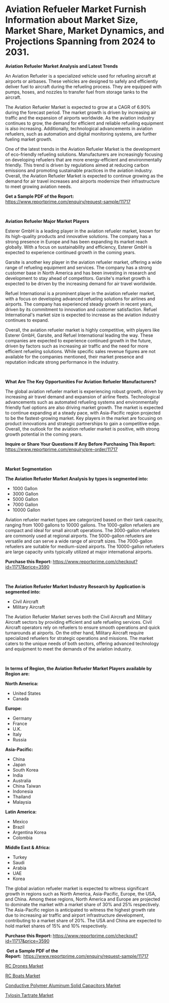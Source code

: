<p><h1>Aviation Refueler Market Furnish Information about Market Size, Market Share, Market Dynamics, and Projections Spanning from 2024 to 2031.</h1></p><p><strong>Aviation Refueler Market Analysis and Latest Trends</strong></p>
<p><p>An Aviation Refueler is a specialized vehicle used for refueling aircraft at airports or airbases. These vehicles are designed to safely and efficiently deliver fuel to aircraft during the refueling process. They are equipped with pumps, hoses, and nozzles to transfer fuel from storage tanks to the aircraft.</p><p>The Aviation Refueler Market is expected to grow at a CAGR of 6.90% during the forecast period. The market growth is driven by increasing air traffic and the expansion of airports worldwide. As the aviation industry continues to grow, the demand for efficient and reliable refueling equipment is also increasing. Additionally, technological advancements in aviation refuelers, such as automation and digital monitoring systems, are further fueling market growth.</p><p>One of the latest trends in the Aviation Refueler Market is the development of eco-friendly refueling solutions. Manufacturers are increasingly focusing on developing refuelers that are more energy-efficient and environmentally friendly. This trend is driven by regulations aimed at reducing carbon emissions and promoting sustainable practices in the aviation industry. Overall, the Aviation Refueler Market is expected to continue growing as the demand for air travel increases and airports modernize their infrastructure to meet growing aviation needs.</p></p>
<p><strong>Get a Sample PDF of the Report:&nbsp;</strong> <a href="https://www.reportprime.com/enquiry/request-sample/11717">https://www.reportprime.com/enquiry/request-sample/11717</a></p>
<p>&nbsp;</p>
<p><strong>Aviation Refueler Major Market Players</strong></p>
<p><p>Esterer GmbH is a leading player in the aviation refueler market, known for its high-quality products and innovative solutions. The company has a strong presence in Europe and has been expanding its market reach globally. With a focus on sustainability and efficiency, Esterer GmbH is expected to experience continued growth in the coming years.</p><p>Garsite is another key player in the aviation refueler market, offering a wide range of refueling equipment and services. The company has a strong customer base in North America and has been investing in research and development to stay ahead of competitors. Garsite's market growth is expected to be driven by the increasing demand for air travel worldwide.</p><p>Refuel International is a prominent player in the aviation refueler market, with a focus on developing advanced refueling solutions for airlines and airports. The company has experienced steady growth in recent years, driven by its commitment to innovation and customer satisfaction. Refuel International's market size is expected to increase as the aviation industry continues to expand.</p><p>Overall, the aviation refueler market is highly competitive, with players like Esterer GmbH, Garsite, and Refuel International leading the way. These companies are expected to experience continued growth in the future, driven by factors such as increasing air traffic and the need for more efficient refueling solutions. While specific sales revenue figures are not available for the companies mentioned, their market presence and reputation indicate strong performance in the industry.</p></p>
<p>&nbsp;</p>
<p><strong>What Are The Key Opportunities For Aviation Refueler Manufacturers?</strong></p>
<p><p>The global aviation refueler market is experiencing robust growth, driven by increasing air travel demand and expansion of airline fleets. Technological advancements such as automated refueling systems and environmentally friendly fuel options are also driving market growth. The market is expected to continue expanding at a steady pace, with Asia-Pacific region projected to be the fastest-growing market. Key players in the market are focusing on product innovations and strategic partnerships to gain a competitive edge. Overall, the outlook for the aviation refueler market is positive, with strong growth potential in the coming years.</p></p>
<p><strong>Inquire or Share Your Questions If Any Before Purchasing This Report:</strong> <a href="https://www.reportprime.com/enquiry/pre-order/11717">https://www.reportprime.com/enquiry/pre-order/11717</a></p>
<p>&nbsp;</p>
<p><strong>Market Segmentation</strong></p>
<p><strong>The Aviation Refueler Market Analysis by types is segmented into:</strong></p>
<p><ul><li>1000 Gallon</li><li>3000 Gallon</li><li>5000 Gallon</li><li>7000 Gallon</li><li>10000 Gallon</li></ul></p>
<p><p>Aviation refueler market types are categorized based on their tank capacity, ranging from 1000 gallons to 10000 gallons. The 1000-gallon refuelers are compact and ideal for small aircraft operations. The 3000-gallon refuelers are commonly used at regional airports. The 5000-gallon refuelers are versatile and can serve a wide range of aircraft sizes. The 7000-gallon refuelers are suitable for medium-sized airports. The 10000-gallon refuelers are large capacity units typically utilized at major international airports.</p></p>
<p><strong>Purchase this Report:&nbsp;</strong><a href="https://www.reportprime.com/checkout?id=11717&price=3590">https://www.reportprime.com/checkout?id=11717&price=3590</a></p>
<p>&nbsp;</p>
<p><strong>The Aviation Refueler Market Industry Research by Application is segmented into:</strong></p>
<p><ul><li>Civil Aircraft</li><li>Military Aircraft</li></ul></p>
<p><p>The Aviation Refueler Market serves both the Civil Aircraft and Military Aircraft sectors by providing efficient and safe refueling services. Civil Aircraft operators rely on refuelers to ensure smooth operations and quick turnarounds at airports. On the other hand, Military Aircraft require specialized refuelers for strategic operations and missions. The market caters to the unique needs of both sectors, offering advanced technology and equipment to meet the demands of the aviation industry.</p></p>
<p>&nbsp;</p>
<p><strong>In terms of Region, the Aviation Refueler Market Players available by Region are:</strong></p>
<p>
    <p> <strong> North America: </strong>
        <ul>
            <li>United States</li>
            <li>Canada</li>
        </ul>
        </p> 
    <p> <strong> Europe: </strong>
        <ul>
            <li>Germany</li>
            <li>France</li>
            <li>U.K.</li>
            <li>Italy</li>
            <li>Russia</li>
        </ul>
        </p> 
    <p> <strong> Asia-Pacific: </strong>
        <ul>
            <li>China</li>
            <li>Japan</li>
            <li>South Korea</li>
            <li>India</li>
            <li>Australia</li>
            <li>China Taiwan</li>
            <li>Indonesia</li>
            <li>Thailand</li>
            <li>Malaysia</li>
        </ul>
        </p> 
    <p> <strong> Latin America: </strong>
        <ul>
            <li>Mexico</li>
            <li>Brazil</li>
            <li>Argentina Korea</li>
            <li>Colombia</li>
        </ul>
        </p> 
    <p> <strong> Middle East & Africa: </strong>
        <ul>
            <li>Turkey</li>
            <li>Saudi</li>
            <li>Arabia</li>
            <li>UAE</li>
            <li>Korea</li>
        </ul>
    </p>
    </p>
<p><p>The global aviation refueler market is expected to witness significant growth in regions such as North America, Asia-Pacific, Europe, the USA, and China. Among these regions, North America and Europe are projected to dominate the market with a market share of 30% and 25% respectively. The Asia-Pacific region is anticipated to witness the highest growth rate due to increasing air traffic and airport infrastructure development, contributing to a market share of 20%. The USA and China are expected to hold market shares of 15% and 10% respectively.</p></p>
<p><strong>Purchase this Report: </strong><a href="https://www.reportprime.com/checkout?id=11717&price=3590">https://www.reportprime.com/checkout?id=11717&price=3590</a></p>
<p>&nbsp;<strong>Get a Sample PDF of the Report:&nbsp;&nbsp;</strong><a href="https://www.reportprime.com/enquiry/request-sample/11717">https://www.reportprime.com/enquiry/request-sample/11717</a></p>
<p><strong></strong></p>
<p><p><a href="https://github.com/gdfhhhj/Market-Research-Report-List-3/blob/main/rc-drones-market.md">RC Drones Market</a></p><p><a href="https://github.com/julyju69/Market-Research-Report-List-2/blob/main/rc-boats-market.md">RC Boats Market</a></p><p><a href="https://view.publitas.com/reportprime-1/insights-into-conductive-polymer-aluminum-solid-capacitors-market-size-analysing-market-share-trends-and-growth-from-2024-to-2031/">Conductive Polymer Aluminum Solid Capacitors Market</a></p><p><a href="https://spotless-saver-8fd.notion.site/Decoding-the-Tylosin-Tartrate-Market-A-Deep-Dive-into-the-Latest-Market-Trends-Market-Segmentation-1feb8de97fb84391991f3fc6d2591d01">Tylosin Tartrate Market</a></p></p>
